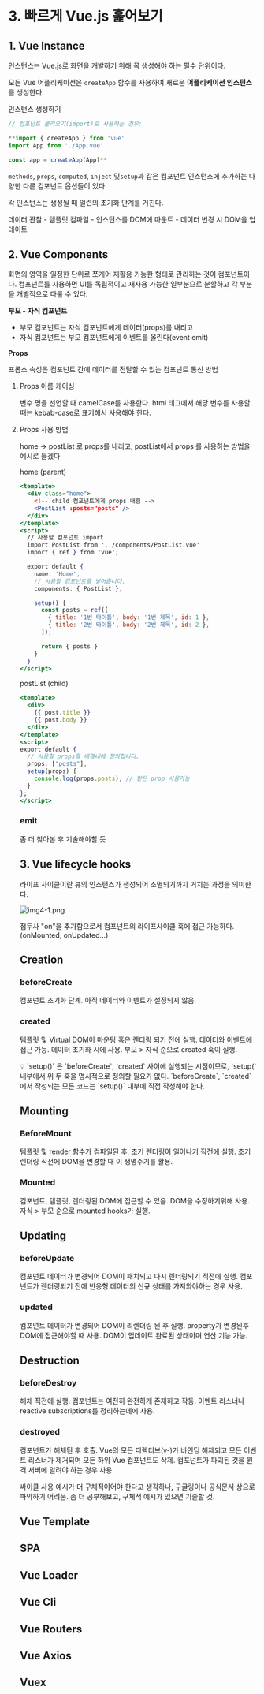 # 3. 빠르게 Vue.js 훑어보기

## 1.  Vue Instance

인스턴스는 Vue.js로 화면을 개발하기 위해 꼭 생성해야 하는 필수 단위이다.

모든 Vue 어플리케이션은 `createApp` 함수를 사용하여 새로운 **어플리케이션 인스턴스** 를 생성한다. 

인스턴스 생성하기

```jsx
// 컴포넌트 불러오기(import)로 사용하는 경우:

**import { createApp } from 'vue'
import App from './App.vue'

const app = createApp(App)**
```

`methods`, `props`, `computed`, `inject` 및`setup`과 같은 컴포넌트 인스턴스에 추가하는 다양한 다른 컴포넌트 옵션들이 있다

각 인스턴스는 생성될 때 일련의 초기화 단계를 거친다. 

데이터 관찰 - 템플릿 컴파일 - 인스턴스를 DOM에 마운트 - 데이터 변경 시 DOM을 업데이트

## 2.  Vue Components

화면의 영역을 일정한 단위로 쪼개어 재활용 가능한 형태로 관리하는 것이 컴포넌트이다. 컴포넌트를 사용하면 UI를 독립적이고 재사용 가능한 일부분으로 분할하고 각 부분을 개별적으로 다룰 수 있다.

**부모 - 자식 컴포넌트**

- 부모 컴포넌트는 자식 컴포넌트에게 데이터(props)를 내리고
- 자식 컴포넌트는 부모 컴포넌트에게 이벤트를 올린다(event emit)

**Props**

프롭스 속성은 컴포넌트 간에 데이터를 전달할 수 있는 컴포넌트 통신 방법

1. Props 이름 케이싱
    
    변수 명을 선언할 때 camelCase를 사용한다. html 태그에서 해당 변수를 사용할 때는 kebab-case로 표기해서 사용해야 한다. 
    
2. Props 사용 방법
    
    home → postList 로 props를 내리고, postList에서 props 를 사용하는 방법을 예시로 들겠다
    
    home (parent)
    
    ```jsx
    <template>
      <div class="home">
        <!-- child 컴포넌트에게 props 내림 -->
        <PostList :posts="posts" />
      </div>
    </template>
    <script>
      // 사용할 컴포넌트 import
      import PostList from '../components/PostList.vue'
      import { ref } from 'vue';
    
      export default {
        name: 'Home',
        // 사용할 컴포넌트를 넣어줍니다.
        components: { PostList },
    
        setup() {
          const posts = ref([
            { title: '1번 타이틀', body: '1번 제목', id: 1 },
            { title: '2번 타이틀', body: '2번 제목', id: 2 },
          ]);
    
          return { posts }
        }
      }
    </script>
    ```
    
    postList (child)
    
    ```jsx
    <template>
      <div>
        {{ post.title }}
        {{ post.body }}
      </div>
    </template>
    <script>
    export default {
      // 사용할 props를 배열내에 정의합니다.
      props: ["posts"],
      setup(props) {
        console.log(props.posts); // 받은 prop 사용가능
      }
    };
    </script>
    ```
    
    ### emit
    
    좀 더 찾아본 후 기술해야할 듯
    
    ## 3. Vue **lifecycle hooks**
    
    라이프 사이클이란 뷰의 인스턴스가 생성되어 소멸되기까지 거치는 과정을 의미한다.
    
    ![img4-1.png](img/img4-1.png)
    
    접두사 "on"을 추가함으로서 컴포넌트의 라이프사이클 훅에 접근 가능하다. (onMounted, onUpdated…)
    
    ## Creation
    
    ### beforeCreate
    
    컴포넌트 초기화 단계. 아직 데이터와 이벤트가 설정되지 않음.
    
    ### created
    
    템플릿 및 Virtual DOM이 마운팅 혹은 렌더링 되기 전에 실행. 데이터와 이벤트에 접근 가능. 데이터 초기화 시에 사용. 부모 > 자식 순으로 created 훅이 실행.
    
    <aside>
    💡 `setup()` 은 `beforeCreate`, `created` 사이에 실행되는 시점이므로, `setup(` 내부에서 위 두 훅을 명시적으로 정의할 필요가 없다. `beforeCreate`, `created`에서 작성되는 모든 코드는 `setup()` 내부에 직접 작성해야 한다.
    
    </aside>
    
    ## Mounting
    
    ### BeforeMount
    
    템플릿 및 render 함수가 컴파일된 후, 초기 렌더링이 일어나기 직전에 실행. 초기 렌더링 직전에 DOM을 변경할 때 이 생명주기를 활용. 
    
    ### Mounted
    
    컴포넌트, 템플릿, 렌더링된 DOM에 접근할 수 있음.  DOM을 수정하기위해 사용. 자식 > 부모 순으로 mounted hooks가 실행.
    
    ## Updating
    
    ### beforeUpdate
    
    컴포넌트 데이터가 변경되어 DOM이 패치되고 다시 렌더링되기 직전에 실행. 컴포넌트가 렌더링되기 전에 반응형 데이터의 신규 상태를 가져와야하는 경우 사용.
    
    ### updated
    
    컴포넌트 데이터가 변경되어 DOM이 리렌더링 된 후 실행. property가 변경된후 DOM에 접근해야할 때 사용. DOM이 업데이트 완료된 상태이며 연산 기능 가능.
    
    ## Destruction
    
    ### beforeDestroy
    
    해체 직전에 실행. 컴포넌트는 여전히 완전하게 존재하고 작동. 이벤트 리스너나 reactive subscriptions를 정리하는데에 사용.
    
    ### destroyed
    
    컴포넌트가 해체된 후 호출. Vue의 모든 디렉티브(v-)가 바인딩 해제되고 모든 이벤트 리스너가 제거되며 모든 하위 Vue 컴포넌트도 삭제. 컴포넌트가 파괴된 것을 원격 서버에 알려야 하는 경우 사용.
    
    싸이클 사용 예시가 더 구체적이어야 한다고 생각하나, 구글링이나 공식문서 상으로 파악하기 어려움. 좀 더 공부해보고, 구체적 예시가 있으면 기술할 것.
    
    ## Vue Template
    
    ## SPA
    
    ## Vue Loader
    
    ## Vue Cli
    
    ## Vue Routers
    
    ## Vue Axios
    
    ## Vuex
